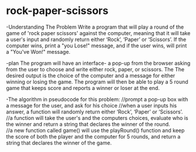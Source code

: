 # rock-paper-scissors
-Understanding The Problem
Write a program that will play a round of the game of 'rock paper
scissors' against the computer, meaning that it will  take a user's
input and randomly return
either ‘Rock’, ‘Paper’ or ‘Scissors’. If the computer wins, print a "you
Lose!" message, and if the user wins, will print a "You've Won!"
message.

-plan
The program will have an interface- a pop-up from the browser asking
from the user to choose and write either rock, paper, or scissors. The
The desired output is the choice of the computer and a message for
either winning or losing the game. 
The program will then be able to play a 5 round game that keeps score
and reports a winner or loser at the end.

-The algorithm in pseudocode for this problem:
//prompt a pop-up box with a message for the user, and ask for his choice
//when a user inputs his answer,  a function will randomly return either ‘Rock’, ‘Paper’ or ‘Scissors’.
//a function will take the user's and the computers choices, evaluate
who is the winner and return
a string that declares the winner of the round.  
//a new function called game() will use the playRound() function and keep
the score of both the player and the computer for 5 rounds, and return a
string that declares the winner of the game. 

